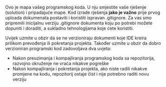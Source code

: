 Ovo je mapa vašeg programskog koda. U nju smjestite vaše rješenje (solution) i pripadajuće mape. Kod izrade rješenja **jako je važno** prije prvog uploada dokumenata postaviti i koristiti ispravan .gitignore. Za vas smo pripremili inicijalnu verziju .gitignore dokumenta koju po potrebi možete dopuniti i doraditi, a sukladno tehnologijama koje ćete koristiti. 

Uvijek uzmite u obzir da se ne verzioniraju dokumenti koje IDE kreira prilikom prevođenja ili pokretanja projekta. Također uzmite u obzir da dobro verzioniran programski kod zadovoljava dva uvjeta:
 - Nakon preuzimanja i kompajliranja programskog koda sa repozitorija, razvojno okruženje ne vraća nikakve pogreške
 - Nakon kompajliranja i pokretanja projekta, ako niste radili nikakve promjene na kodu, repozitorij ostaje čist i nije potrebno raditi novu verziju
